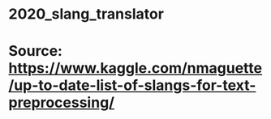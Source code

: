# 2020_slang_translator
# Source: https://www.kaggle.com/nmaguette/up-to-date-list-of-slangs-for-text-preprocessing/
